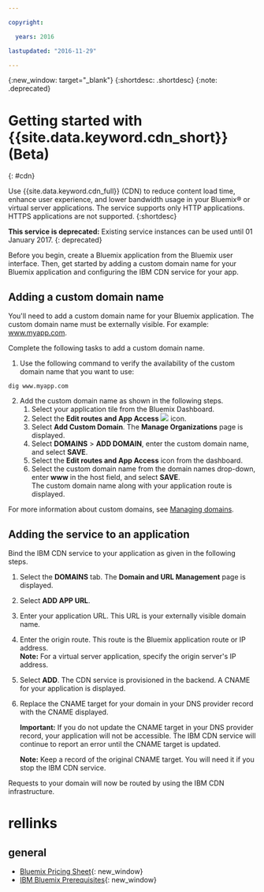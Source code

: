 ```yaml
---

copyright:

  years: 2016

lastupdated: "2016-11-29"

---
```


{:new_window: target="_blank"}
{:shortdesc: .shortdesc}
{:note: .deprecated}

# Getting started with {{site.data.keyword.cdn_short}} (Beta)
{: #cdn}  

Use {{site.data.keyword.cdn_full}} (CDN) to reduce content load time, enhance user experience, and lower bandwidth usage in your Bluemix&reg; or virtual server applications. The service supports only HTTP applications. HTTPS applications are not supported. 
{:shortdesc}

**This service is deprecated:** Existing service instances can be used until 01 January 2017. 
{: deprecated}

Before you begin, create a Bluemix application from the Bluemix user interface. Then, get started by adding a custom domain name for your Bluemix application and configuring the IBM CDN service for your app.

## Adding a custom domain name 

You'll need to add a custom domain name for your Bluemix application. The custom domain name must be externally visible. For example: www.myapp.com. 

Complete the following tasks to add a custom domain name.

1. Use the following command to verify the availability of the custom domain name that you want to use:  
  ```
  dig www.myapp.com
  ```  
2. Add the custom domain name as shown in the following steps.  
	1. Select your application tile from the Bluemix Dashboard.  
	2. Select the **Edit routes and App Access** ![](images/icon.png) icon.  
	3. Select **Add Custom Domain**. The **Manage Organizations** page is displayed.
	4. Select **DOMAINS** > **ADD DOMAIN**, enter the custom domain name, and select **SAVE**.  
	5. Select the **Edit routes and App Access** icon from the dashboard.  
	6. Select the custom domain name from the domain names drop-down, enter **www** in the host field, and select **SAVE**.  
	The custom domain name along with your application route is displayed.  

For more information about custom domains, see [Managing domains](https://new-console.{DomainName}/docs/admin/orgs_spaces.html#managedomains).

## Adding the service to an application

Bind the IBM CDN service to your application as given in the following steps.

1. Select the **DOMAINS** tab. The **Domain and URL Management** page is displayed.  
2. Select **ADD APP URL**.  
3. Enter your application URL. This URL is your externally visible domain name.  
4. Enter the origin route. This route is the Bluemix application route or IP address.  
**Note:** For a virtual server application, specify the origin server's IP address.  
5. Select **ADD**. The CDN service is provisioned in the backend. A CNAME for your application is displayed.  
6. Replace the CNAME target for your domain in your DNS provider record with the CNAME displayed.  

	**Important:** If you do not update the CNAME target in your DNS provider record, your application will not be accessible. The IBM CDN service will continue to report an error until the CNAME target is updated.

	**Note:** Keep a record of the original CNAME target. You will need it if you stop the IBM CDN service.

Requests to your domain will now be routed by using the IBM CDN infrastructure.

# rellinks
## general 
* [Bluemix Pricing Sheet](https://console.ng.bluemix.net/pricing/){: new_window}
* [IBM Bluemix Prerequisites](https://developer.ibm.com/bluemix/support/#prereqs){: new_window}
